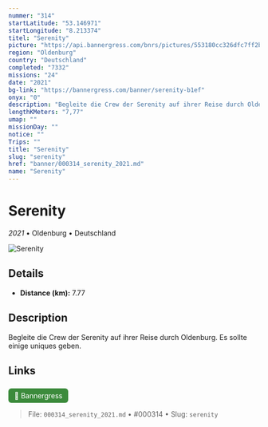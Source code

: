 ```yaml
---
nummer: "314"
startLatitude: "53.146971"
startLongitude: "8.213374"
titel: "Serenity"
picture: "https://api.bannergress.com/bnrs/pictures/553180cc326dfc7ff2b2341d4dacbd9e"
region: "Oldenburg"
country: "Deutschland"
completed: "7332"
missions: "24"
date: "2021"
bg-link: "https://bannergress.com/banner/serenity-b1ef"
onyx: "0"
description: "Begleite die Crew der Serenity auf ihrer Reise durch Oldenburg. Es sollte einige uniques geben."
lengthKMeters: "7,77"
umap: ""
missionDay: ""
notice: ""
Trips: ""
title: "Serenity"
slug: "serenity"
href: "banner/000314_serenity_2021.md"
name: "Serenity"
---
```

# Serenity

*2021* • Oldenburg • Deutschland

![Serenity](https://api.bannergress.com/bnrs/pictures/553180cc326dfc7ff2b2341d4dacbd9e)



## Details
- **Distance (km):** 7.77






## Description
Begleite die Crew der Serenity auf ihrer Reise durch Oldenburg. Es sollte einige uniques geben.



## Links
<a href="https://bannergress.com/banner/serenity-b1ef" style="display:inline-block;margin:6px 8px 0 0;padding:6px 12px;background:#3c8b3c;color:#fff;text-decoration:none;border-radius:6px;">🔗 Bannergress</a>




> File: `000314_serenity_2021.md` • #000314 • Slug: `serenity`
